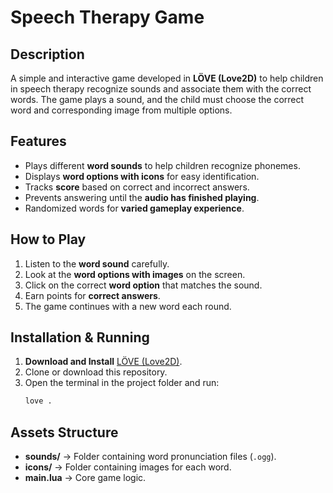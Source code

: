 # Speech Therapy Game

## Description
A simple and interactive game developed in **LÖVE (Love2D)** to help children in speech therapy recognize sounds and associate them with the correct words. The game plays a sound, and the child must choose the correct word and corresponding image from multiple options.

## Features
- Plays different **word sounds** to help children recognize phonemes.
- Displays **word options with icons** for easy identification.
- Tracks **score** based on correct and incorrect answers.
- Prevents answering until the **audio has finished playing**.
- Randomized words for **varied gameplay experience**.

## How to Play
1. Listen to the **word sound** carefully.
2. Look at the **word options with images** on the screen.
3. Click on the correct **word option** that matches the sound.
4. Earn points for **correct answers**.
5. The game continues with a new word each round.

## Installation & Running
1. **Download and Install** [LÖVE (Love2D)](https://love2d.org/).
2. Clone or download this repository.
3. Open the terminal in the project folder and run:
   ```sh
   love .
   ```

## Assets Structure
- **sounds/** → Folder containing word pronunciation files (`.ogg`).
- **icons/** → Folder containing images for each word.
- **main.lua** → Core game logic.
